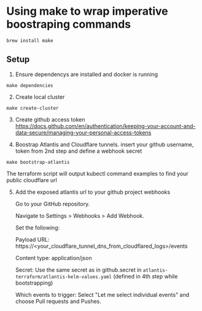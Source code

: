 # Using make to wrap imperative boostraping commands
`brew install make`

## Setup

1. Ensure dependencys are installed and docker is running
```
make dependencies
```
2. Create local cluster
```
make create-cluster
```
3. Create github access token
https://docs.github.com/en/authentication/keeping-your-account-and-data-secure/managing-your-personal-access-tokens

4. Boostrap Atlantis and Cloudflare tunnels.
    insert your github username, token from 2nd step and define a webhook secret
```
make bootstrap-atlantis
```
The terraform script will output kubectl command examples to find your public cloudflare url

5. Add the exposed atlantis url to your github project webhooks

    Go to your GitHub repository.

    Navigate to Settings > Webhooks > Add Webhook.
    
    Set the following:

    Payload URL: https://<your_cloudflare_tunnel_dns_from_cloudflared_logs>/events

    Content type: application/json

    Secret: Use the same secret as in github.secret in `atlantis-terraform/atlantis-helm-values.yaml` (defined in 4th step while bootstrapping)

    Which events to trigger: Select "Let me select individual events" and choose Pull requests and Pushes.